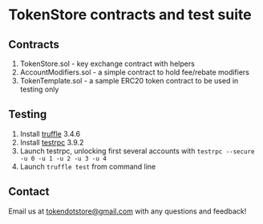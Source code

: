 # TokenStore contracts and test suite

## Contracts
1. TokenStore.sol - key exchange contract with helpers
2. AccountModifiers.sol - a simple contract to hold fee/rebate modifiers
3. TokenTemplate.sol - a sample ERC20 token contract to be used in testing only

## Testing
1. Install [truffle](http://truffleframework.com/) 3.4.6
2. Install [testrpc](https://github.com/ethereumjs/testrpc) 3.9.2
2. Launch testrpc, unlocking first several accounts with `testrpc --secure -u 0 -u 1 -u 2 -u 3 -u 4`
3. Launch `truffle test` from command line

## Contact
Email us at tokendotstore@gmail.com with any questions and feedback!
